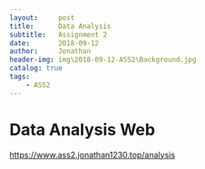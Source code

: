 ```yaml
---
layout:     post
title:      Data Analysis
subtitle:   Assignment 2
date:       2018-09-12
author:     Jonathan
header-img: img\2018-09-12-ASS2\Background.jpg
catalog: true
tags:
    - ASS2
---
```

# Data Analysis Web
https://www.ass2.jonathan1230.top/analysis
  
    
